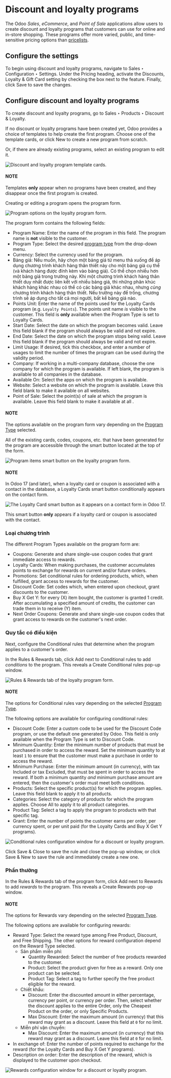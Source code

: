 # Discount and loyalty programs

The Odoo *Sales*, *eCommerce*, and *Point of Sale* applications allow users to create discount and
loyalty programs that customers can use for online and in-store shopping. These programs offer more
varied, public, and time-sensitive pricing options than [pricelists](prices/pricing.md).

## Configure the settings

To begin using discount and loyalty programs, navigate to Sales ‣ Configuration
‣ Settings. Under the Pricing heading, activate the Discounts, Loyalty &
Gift Card setting by checking the box next to the feature. Finally, click Save to save
the changes.

## Configure discount and loyalty programs

To create discount and loyalty programs, go to Sales ‣ Products ‣ Discount &
Loyalty.

If no discount or loyalty programs have been created yet, Odoo provides a choice of templates to
help create the first program. Choose one of the template cards, or click New to create
a new program from scratch.

Or, if there are already existing programs, select an existing program to edit it.

![Discount and loyalty program template cards.](loyalty_discount/price-discount-loyalty.png)

#### NOTE
Templates **only** appear when no programs have been created, and they disappear once the first
program is created.

Creating or editing a program opens the program form.

![Program options on the loyalty program form.](loyalty_discount/price-programs.png)

The program form contains the following fields:

- Program Name: Enter the name of the program in this field. The program name is **not**
  visible to the customer.
- Program Type: Select the desired [program type](#sales-pricing-management-program-types) from the drop-down menu.
- Currency: Select the currency used for the program.
- Bảng giá: Nếu muốn, hãy chọn một bảng giá từ menu thả xuống để áp dụng chương trình khách hàng thân thiết này cho một bảng giá cụ thể (và khách hàng được đính kèm vào bảng giá). Có thể chọn nhiều hơn một bảng giá trong trường này. Khi một chương trình khách hàng thân thiết duy nhất được liên kết với nhiều bảng giá, thì những phân khúc khách hàng khác nhau có thể có các bảng giá khác nhau, nhưng *cùng* chương trình khách hàng thân thiết. Nếu trường này để trống, chương trình sẽ áp dụng cho tất cả mọi người, bất kể bảng giá nào.
- Points Unit: Enter the name of the points used for the Loyalty Cards
  program (e.g. `Loyalty Points`). The points unit name *is* visible to the customer. This field is
  **only** available when the Program Type is set to Loyalty Cards.
- Start Date: Select the date on which the program becomes valid. Leave this field blank
  if the program should always be valid and not expire.
- End Date: Select the date on which the program stops being valid. Leave this field
  blank if the program should always be valid and not expire.
- Limit Usage: If desired, tick this checkbox, and enter a number of usages
  to limit the number of times the program can be used during the validity period.
- Company: If working in a multi-company database, choose the one company for which the
  program is available. If left blank, the program is available to all companies in the database.
- Available On: Select the apps on which the program is available.
- Website: Select a website on which the program is available. Leave this field blank to
  make it available on all websites.
- Point of Sale: Select the point(s) of sale at which the program is available. Leave
  this field blank to make it available at all .

#### NOTE
The options available on the program form vary depending on the [Program Type](#sales-pricing-management-program-types) selected.

All of the existing cards, codes, coupons, etc. that have been generated for the program are
accessible through the smart button located at the top of the form.

![Program items smart button on the loyalty program form.](loyalty_discount/price-programs-items.png)

#### NOTE
In Odoo 17 (and later), when a loyalty card or coupon is associated with a contact in the
database, a Loyalty Cards smart button conditionally appears on the contact form.

![The Loyalty Card smart button as it appears on a contact form in Odoo 17.](loyalty_discount/loyalty-cards-smart-button.png)

This smart button **only** appears if a loyalty card or coupon is associated with the contact.

<a id="sales-pricing-management-program-types"></a>

### Loại chương trình

The different Program Types available on the program form are:

- Coupons: Generate and share single-use coupon codes that grant immediate access to
  rewards.
- Loyalty Cards: When making purchases, the customer accumulates points to exchange for
  rewards on current and/or future orders.
- Promotions: Set conditional rules for ordering products, which, when fulfilled, grant
  access to rewards for the customer.
- Discount Code: Set codes which, when entered upon checkout, grant discounts to the
  customer.
- Buy X Get Y: for every (X) item bought, the customer is granted 1 credit. After
  accumulating a specified amount of credits, the customer can trade them in to receive (Y) item.
- Next Order Coupons: Generate and share single-use coupon codes that grant access to
  rewards on the customer's next order.

### Quy tắc có điều kiện

Next, configure the Conditional rules that determine when the program applies to a
customer's order.

In the Rules & Rewards tab, click Add next to Conditional rules
to add *conditions* to the program. This reveals a Create Conditional rules pop-up
window.

![Rules & Rewards tab of the loyalty program form.](loyalty_discount/price-conditional-rewards.png)

#### NOTE
The options for Conditional rules vary depending on the selected [Program Type](#sales-pricing-management-program-types).

The following options are available for configuring conditional rules:

- Discount Code: Enter a custom code to be used for the Discount Code
  program, or use the default one generated by Odoo. This field is only available when the
  Program Type is set to Discount Code.
- Minimum Quantity: Enter the minimum number of products that must be purchased in order
  to access the reward. Set the minimum quantity to at least `1` to ensure that the customer must
  make a purchase in order to access the reward.
- Minimum Purchase: Enter the minimum amount (in currency), with tax
  Included or tax Excluded, that must be spent in order to access the reward. If both a
  minimum quantity *and* minimum purchase amount are entered, then the customer's order must meet
  both conditions.
- Products: Select the specific product(s) for which the program applies. Leave this
  field blank to apply it to all products.
- Categories: Select the category of products for which the program applies. Choose
  All to apply it to all product categories.
- Product Tag: Select a tag to apply the program to products with that specific tag.
- Grant: Enter the number of points the customer earns per order,
  per currency spent, or per unit paid (for the Loyalty Cards
  and Buy X Get Y programs).

![Conditional rules configuration window for a discount or loyalty program.](loyalty_discount/price-conditions.png)

Click Save & Close to save the rule and close the pop-up window, or click
Save & New to save the rule and immediately create a new one.

### Phần thưởng

In the Rules & Rewards tab of the program form, click Add next to
Rewards to add *rewards* to the program. This reveals a Create Rewards
pop-up window.

#### NOTE
The options for Rewards vary depending on the selected [Program Type](#sales-pricing-management-program-types).

The following options are available for configuring rewards:

- Reward Type: Select the reward type among Free Product,
  Discount, and Free Shipping. The other options for reward configuration
  depend on the Reward Type selected.
  - Sản phẩm miễn phí:
    - Quantity Rewarded: Select the number of free products rewarded to the customer.
    - Product: Select the product given for free as a reward. Only one product can be
      selected.
    - Product Tag: Select a tag to further specify the free product eligible for the
      reward.
  - Chiết khấu:
    - Discount: Enter the discounted amount in either percentage,
      currency per point, or currency per order. Then, select whether the
      discount applies to the entire Order, only the Cheapest Product on the
      order, or only Specific Products.
    - Max Discount: Enter the maximum amount (in currency) that this reward may grant as
      a discount. Leave this field at `0` for no limit.
  - Miễn phí vận chuyển:
    - Max Discount: Enter the maximum amount (in currency) that this reward may grant as
      a discount. Leave this field at `0` for no limit.
- In exchange of: Enter the number of points required to exchange for the reward (for
  the Loyalty Cards and Buy X Get Y programs).
- Description on order: Enter the description of the reward, which is displayed to the
  customer upon checkout.

![Rewards configuration window for a discount or loyalty program.](loyalty_discount/price-rewards.png)
